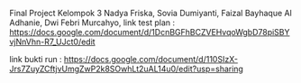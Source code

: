 Final Project Kelompok 3
Nadya Friska,
Sovia Dumiyanti,
Faizal Bayhaque Al Adhanie,
Dwi Febri Murcahyo,
link test plan : 
https://docs.google.com/document/d/1DcnBGFhBCZVEHvqoWgbD78piSBYvjNnVhn-R7_UJct0/edit

link bukti run :
https://docs.google.com/document/d/110SIzX-Jrs7ZuyZCftjvUmgZwP2k8SOwhLt2uAL14u0/edit?usp=sharing
